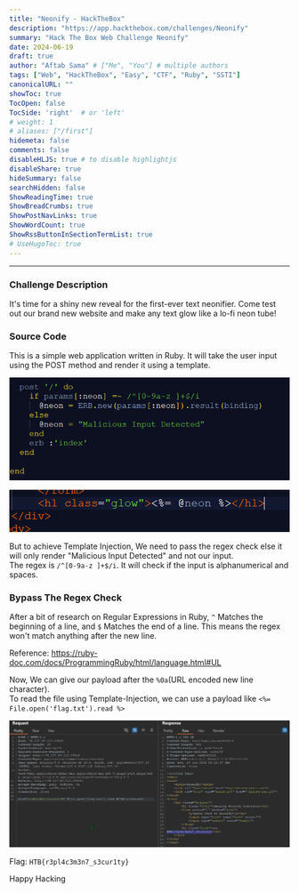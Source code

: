 ```yaml
---
title: "Neonify - HackTheBox"
description: "https://app.hackthebox.com/challenges/Neonify"
summary: "Hack The Box Web Challenge Neonify"
date: 2024-06-19
draft: true
author: "Aftab Sama" # ["Me", "You"] # multiple authors
tags: ["Web", "HackTheBox", "Easy", "CTF", "Ruby", "SSTI"]
canonicalURL: ""
showToc: true
TocOpen: false
TocSide: 'right'  # or 'left'
# weight: 1
# aliases: ["/first"]
hidemeta: false
comments: false
disableHLJS: true # to disable highlightjs
disableShare: true
hideSummary: false
searchHidden: false
ShowReadingTime: true
ShowBreadCrumbs: true
ShowPostNavLinks: true
ShowWordCount: true
ShowRssButtonInSectionTermList: true
# UseHugoToc: true
---
```


------------------------

### Challenge Description

It's time for a shiny new reveal for the first-ever text neonifier. Come test out our brand new website and make any text glow like a lo-fi neon tube!

### Source Code

This is a simple web application written in Ruby. It will take the user input using the POST method and render it using a template.

![source code](images/1.png)

![template file](images/2.png)

But to achieve Template Injection, We need to pass the regex check else it will only render  "Malicious Input Detected" and not our input. \
The regex is `/^[0-9a-z ]+$/i`. It will check if the input is alphanumerical and spaces.

### Bypass The Regex Check

After a bit of research on Regular Expressions in Ruby, `^` Matches the beginning of a line, and `$` Matches the end of a line.
This means the regex won't match anything after the new line.

Reference: https://ruby-doc.com/docs/ProgrammingRuby/html/language.html#UL

Now, We can give our payload after the `%0a`(URL encoded new line character). \
To read the file using Template-Injection, we can use a payload like `<%= File.open('flag.txt').read %>`

![flag](images/flag.png)

Flag: `HTB{r3pl4c3m3n7_s3cur1ty}`

Happy Hacking